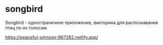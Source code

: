 # songbird

Songbird - одностраничное приложение, викторина для распознавания птиц по их голосам.

https://peaceful-johnson-967282.netlify.app/
